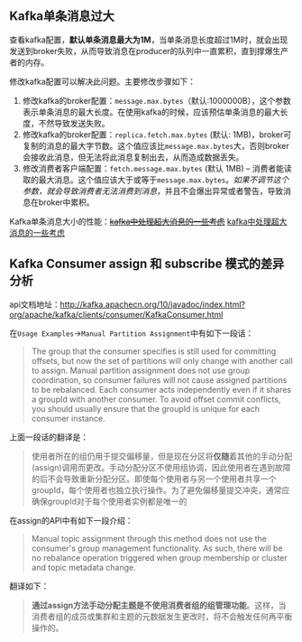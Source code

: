 <!--
 * @Github       : https://github.com/superzhc/BigData-A-Question
 * @Author       : SUPERZHC
 * @CreateDate   : 2020-07-01 00:57:27
 * @LastEditTime : 2021-02-05 16:05:22
 * @Copyright 2021 SUPERZHC
-->
## Kafka单条消息过大

查看kafka配置，**默认单条消息最大为1M**，当单条消息长度超过1M时，就会出现发送到broker失败，从而导致消息在producer的队列中一直累积，直到撑爆生产者的内存。

修改kafka配置可以解决此问题。主要修改步骤如下：

1. 修改kafka的broker配置：`message.max.bytes`（默认:1000000B），这个参数表示单条消息的最大长度。在使用kafka的时候，应该预估单条消息的最大长度，不然导致发送失败。
2. 修改kafka的broker配置：`replica.fetch.max.bytes` (默认: 1MB)，broker可复制的消息的最大字节数。这个值应该比`message.max.bytes`大，否则broker会接收此消息，但无法将此消息复制出去，从而造成数据丢失。
3. 修改消费者客户端配置：`fetch.message.max.bytes` (默认 1MB) – 消费者能读取的最大消息。这个值应该大于或等于`message.max.bytes`。*如果不调节这个参数，就会导致消费者无法消费到消息*，并且不会爆出异常或者警告，导致消息在broker中累积。

Kafka单条消息大小的性能：~~[kafka中处理超大消息的一些考虑](http://www.mamicode.com/info-detail-453907.html)~~ [kafka中处理超大消息的一些考虑](Kafka/Kafka中处理大消息的思考.md)

## Kafka Consumer assign 和 subscribe 模式的差异分析

api文档地址：<http://kafka.apachecn.org/10/javadoc/index.html?org/apache/kafka/clients/consumer/KafkaConsumer.html>

在`Usage Examples`->`Manual Partition Assignment`中有如下一段话：

> The group that the consumer specifies is still used for committing offsets, but now the set of partitions will only change with another call to assign. Manual partition assignment does not use group coordination, so consumer failures will not cause assigned partitions to be rebalanced. Each consumer acts independently even if it shares a groupId with another consumer. To avoid offset commit conflicts, you should usually ensure that the groupId is unique for each consumer instance.

上面一段话的翻译是：

> 使用者所在的组仍用于提交偏移量，但是现在分区将**仅随**着其他的手动分配(assign)调用而更改。手动分配分区不使用组协调，因此使用者在遇到故障的后不会导致重新分配分区。即使每个使用者与另一个使用者共享一个groupId，每个使用者也独立执行操作。为了避免偏移量提交冲突，通常应确保groupId对于每个使用者实例都是唯一的

在assign的API中有如下一段介绍：

> Manual topic assignment through this method does not use the consumer's group management functionality. As such, there will be no rebalance operation triggered when group membership or cluster and topic metadata change.

翻译如下：

> **通过assign方法手动分配主题是不使用消费者组的组管理功能**。这样，当消费者组的成员或集群和主题的元数据发生更改时，将不会触发任何再平衡操作的。
